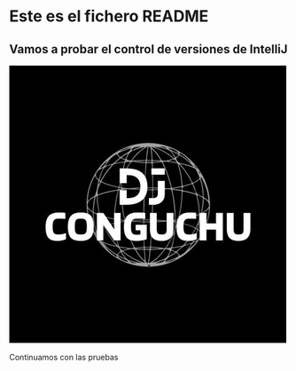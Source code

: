 # Este es el fichero README

## Vamos a probar el control de versiones de IntelliJ

![imagen conguchu](img/conguchu%20logo.jpg)

Continuamos con las pruebas